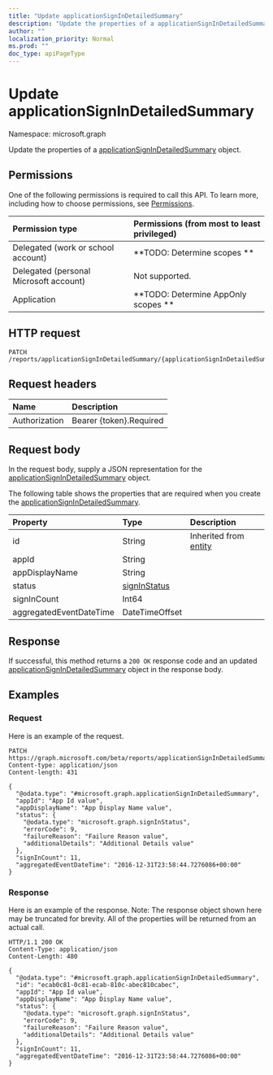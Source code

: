 ```yaml
---
title: "Update applicationSignInDetailedSummary"
description: "Update the properties of a applicationSignInDetailedSummary object."
author: ""
localization_priority: Normal
ms.prod: ""
doc_type: apiPageType
---
```


# Update applicationSignInDetailedSummary

Namespace: microsoft.graph

Update the properties of a [applicationSignInDetailedSummary](../resources/applicationsignindetailedsummary.md) object.

## Permissions
One of the following permissions is required to call this API. To learn more, including how to choose permissions, see [Permissions](/concepts/permissions-reference.md).

|Permission type|Permissions (from most to least privileged)|
|:---|:---|
|Delegated (work or school account)|**TODO: Determine scopes **|
|Delegated (personal Microsoft account)|Not supported.|
|Application|**TODO: Determine AppOnly scopes **|

## HTTP request
<!-- {
  "blockType": "ignored"
}
-->
``` http
PATCH /reports/applicationSignInDetailedSummary/{applicationSignInDetailedSummaryId}
```

## Request headers
|Name|Description|
|:---|:---|
|Authorization|Bearer {token}.Required|

## Request body
In the request body, supply a JSON representation for the [applicationSignInDetailedSummary](../resources/applicationsignindetailedsummary.md) object.

The following table shows the properties that are required when you create the [applicationSignInDetailedSummary](../resources/applicationsignindetailedsummary.md).

|Property|Type|Description|
|:---|:---|:---|
|id|String| Inherited from [entity](../resources/entity.md)|
|appId|String||
|appDisplayName|String||
|status|[signInStatus](../resources/signinstatus.md)||
|signInCount|Int64||
|aggregatedEventDateTime|DateTimeOffset||



## Response
If successful, this method returns a `200 OK` response code and an updated [applicationSignInDetailedSummary](../resources/applicationsignindetailedsummary.md) object in the response body.

## Examples

### Request
Here is an example of the request.
<!-- {
  "blockType": "request",
  "name": "update_applicationsignindetailedsummary"
}
-->
``` http
PATCH https://graph.microsoft.com/beta/reports/applicationSignInDetailedSummary/{applicationSignInDetailedSummaryId}
Content-type: application/json
Content-length: 431

{
  "@odata.type": "#microsoft.graph.applicationSignInDetailedSummary",
  "appId": "App Id value",
  "appDisplayName": "App Display Name value",
  "status": {
    "@odata.type": "microsoft.graph.signInStatus",
    "errorCode": 9,
    "failureReason": "Failure Reason value",
    "additionalDetails": "Additional Details value"
  },
  "signInCount": 11,
  "aggregatedEventDateTime": "2016-12-31T23:58:44.7276086+00:00"
}
```

### Response
Here is an example of the response. Note: The response object shown here may be truncated for brevity. All of the properties will be returned from an actual call.
<!-- {
  "blockType": "response",
  "truncated": true
}
-->
``` http
HTTP/1.1 200 OK
Content-Type: application/json
Content-Length: 480

{
  "@odata.type": "#microsoft.graph.applicationSignInDetailedSummary",
  "id": "ecab0c81-0c81-ecab-810c-abec810cabec",
  "appId": "App Id value",
  "appDisplayName": "App Display Name value",
  "status": {
    "@odata.type": "microsoft.graph.signInStatus",
    "errorCode": 9,
    "failureReason": "Failure Reason value",
    "additionalDetails": "Additional Details value"
  },
  "signInCount": 11,
  "aggregatedEventDateTime": "2016-12-31T23:58:44.7276086+00:00"
}
```

